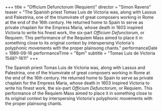 +++
title = "Officium Defunctorum (Requiem)"
director = "Simon Ravens"
teaser = "The Spanish priest Tomas Luis de Victoria was, along with Lassus and Palestrina, one of the triumvirate of great composers working in Rome at the end of the 16th century. He returned home to Spain to serve as private chaplain for the Empress Maria, whose death in 1603 inspired Victoria to write his finest work, the six-part *Officium Defunctorum*, or Requiem. This performance of the Requiem Mass aimed to place it in something close to its original context by interspersing Victoria's polyphonic movements with the proper plainsong chants."
performanceDate = 1989-09-16
performanceTime = "8pm"
subtitle = "Tomas Luis de Victoria 1548?-1611"
+++

The Spanish priest Tomas Luis de Victoria was, along with Lassus and Palestrina, one of the triumvirate of great composers working in Rome at the end of the 16th century. He returned home to Spain to serve as private chaplain for the Empress Maria, whose death in 1603 inspired Victoria to write his finest work, the six-part *Officium Defunctorum*, or Requiem. This performance of the Requiem Mass aimed to place it in something close to its original context by interspersing Victoria's polyphonic movements with the proper plainsong chants.
